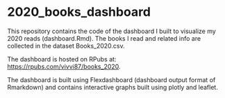 # 2020_books_dashboard
This repository contains the code of the dashboard I built to visualize my 2020 reads (dashboard.Rmd). The books I read and related info are collected in the dataset Books_2020.csv.

The dashboard is hosted on RPubs at: https://rpubs.com/vivvi87/books_2020.

The dashboard is built using Flexdashboard (dashboard output format of Rmarkdown) and contains interactive graphs built using plotly and leaflet.
